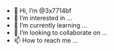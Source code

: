 - 👋 Hi, I’m @3x7714bf
- 👀 I’m interested in ...
- 🌱 I’m currently learning ...
- 💞️ I’m looking to collaborate on ...
- 📫 How to reach me ...

<!---
3x7714bf/3x7714bf is a ✨ special ✨ repository because its `README.md` (this file) appears on your GitHub profile.
You can click the Preview link to take a look at your changes.
--->
